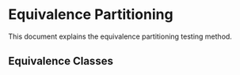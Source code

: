 # Equivalence Partitioning

This document explains the equivalence partitioning testing method.

## Equivalence Classes
